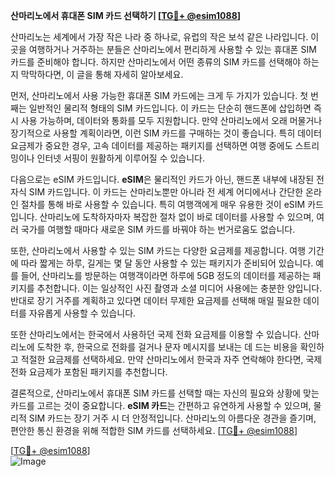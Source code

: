 **산마리노에서 휴대폰 SIM 카드 선택하기 [[TG💪+ @esim1088](https://t.me/s/esim1088)]**

산마리노는 세계에서 가장 작은 나라 중 하나로, 유럽의 작은 보석 같은 나라입니다. 이곳을 여행하거나 거주하는 분들은 산마리노에서 편리하게 사용할 수 있는 휴대폰 SIM 카드를 준비해야 합니다. 하지만 산마리노에서 어떤 종류의 SIM 카드를 선택해야 하는지 막막하다면, 이 글을 통해 자세히 알아보세요.

먼저, 산마리노에서 사용 가능한 휴대폰 SIM 카드에는 크게 두 가지가 있습니다. 첫 번째는 일반적인 물리적 형태의 SIM 카드입니다. 이 카드는 단순히 핸드폰에 삽입하면 즉시 사용 가능하며, 데이터와 통화를 모두 지원합니다. 만약 산마리노에서 오래 머물거나 장기적으로 사용할 계획이라면, 이런 SIM 카드를 구매하는 것이 좋습니다. 특히 데이터 요금제가 중요한 경우, 고속 데이터를 제공하는 패키지를 선택하면 여행 중에도 스트리밍이나 인터넷 서핑이 원활하게 이루어질 수 있습니다.

다음으로는 eSIM 카드입니다. **eSIM**은 물리적인 카드가 아닌, 핸드폰 내부에 내장된 전자식 SIM 카드입니다. 이 카드는 산마리노뿐만 아니라 전 세계 어디에서나 간단한 온라인 절차를 통해 바로 사용할 수 있습니다. 특히 여행객에게 매우 유용한 것이 eSIM 카드입니다. 산마리노에 도착하자마자 복잡한 절차 없이 바로 데이터를 사용할 수 있으며, 여러 국가를 여행할 때마다 새로운 SIM 카드를 바꿔야 하는 번거로움도 없습니다.

또한, 산마리노에서 사용할 수 있는 SIM 카드는 다양한 요금제를 제공합니다. 여행 기간에 따라 짧게는 하루, 길게는 몇 달 동안 사용할 수 있는 패키지가 준비되어 있습니다. 예를 들어, 산마리노를 방문하는 여행객이라면 하루에 5GB 정도의 데이터를 제공하는 패키지를 추천합니다. 이는 일상적인 사진 촬영과 소셜 미디어 사용에는 충분한 양입니다. 반대로 장기 거주를 계획하고 있다면 데이터 무제한 요금제를 선택해 매일 필요한 데이터를 자유롭게 사용할 수 있습니다.

또한 산마리노에서는 한국에서 사용하던 국제 전화 요금제를 이용할 수 있습니다. 산마리노에 도착한 후, 한국으로 전화를 걸거나 문자 메시지를 보내는 데 드는 비용을 확인하고 적절한 요금제를 선택하세요. 만약 산마리노에서 한국과 자주 연락해야 한다면, 국제 전화 요금제가 포함된 패키지를 추천합니다.

결론적으로, 산마리노에서 휴대폰 SIM 카드를 선택할 때는 자신의 필요와 상황에 맞는 카드를 고르는 것이 중요합니다. **eSIM 카드**는 간편하고 유연하게 사용할 수 있으며, 물리적 SIM 카드는 장기 거주 시 더 안정적입니다. 산마리노의 아름다운 경관을 즐기며, 편안한 통신 환경을 위해 적합한 SIM 카드를 선택하세요. [[TG💪+ @esim1088](https://t.me/s/esim1088)]

[[TG💪+ @esim1088](https://t.me/s/esim1088)]  
![Image](https://i.postimg.cc/Y0z9fWf4/image.png)
